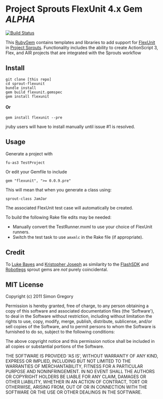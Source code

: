 # Project Sprouts FlexUnit 4.x Gem _ALPHA_

[![Build Status](https://secure.travis-ci.org/simongregory/sprout-flexunit.png)](http://travis-ci.org/simongregory/sprout-flexunit)

This [RubyGem](http://docs.rubygems.org/read/book/7) contains templates and
libraries to add support for [FlexUnit](http://flexunit.org) in
[Project Sprouts](http://projectsprouts.org). Functionality includes the ability
to create ActionScript 3, Flex, and AIR projects that are integrated with the
Sprouts workflow

## Install

    git clone [this repo]
    cd sprout-flexunit
    bundle install
    gem build flexunit.gemspec
    gem install flexunit

#### Or

    gem install flexunit --pre

jruby users will have to install manually until issue #1 is resolved.

## Usage

Generate a project with

    fu-as3 TestProject

Or edit your Gemfile to include

    gem "flexunit", ">= 0.0.9.pre"

This will mean that when you generate a class using:

    sprout-class JamJar

The associated FlexUnit test case will automatically be created.

To build the following Rake file edits may be needed:

 * Manually convert the TestRunner.mxml to use your choice of FlexUnit runners.
 * Switch the test task to use `amxmlc` in the Rake file (if appropriate).

## Credit

To [Luke Bayes](http://github.com/lukebayes/) and [Kristopher Joseph](http://github.com/kristoferjoseph/) as similarity to the [FlashSDK](https://github.com/lukebayes/sprout-flashsdk) and [Robotlegs](http://github.com/kristoferjoseph/sprout-robotlegs)
sprout gems are _not_ purely coincidental.
 
## MIT License

Copyright (c) 2011 Simon Gregory

Permission is hereby granted, free of charge, to any person obtaining
a copy of this software and associated documentation files (the
'Software'), to deal in the Software without restriction, including
without limitation the rights to use, copy, modify, merge, publish,
distribute, sublicense, and/or sell copies of the Software, and to
permit persons to whom the Software is furnished to do so, subject to
the following conditions:

The above copyright notice and this permission notice shall be
included in all copies or substantial portions of the Software.

THE SOFTWARE IS PROVIDED 'AS IS', WITHOUT WARRANTY OF ANY KIND,
EXPRESS OR IMPLIED, INCLUDING BUT NOT LIMITED TO THE WARRANTIES OF
MERCHANTABILITY, FITNESS FOR A PARTICULAR PURPOSE AND NONINFRINGEMENT.
IN NO EVENT SHALL THE AUTHORS OR COPYRIGHT HOLDERS BE LIABLE FOR ANY
CLAIM, DAMAGES OR OTHER LIABILITY, WHETHER IN AN ACTION OF CONTRACT,
TORT OR OTHERWISE, ARISING FROM, OUT OF OR IN CONNECTION WITH THE
SOFTWARE OR THE USE OR OTHER DEALINGS IN THE SOFTWARE.
